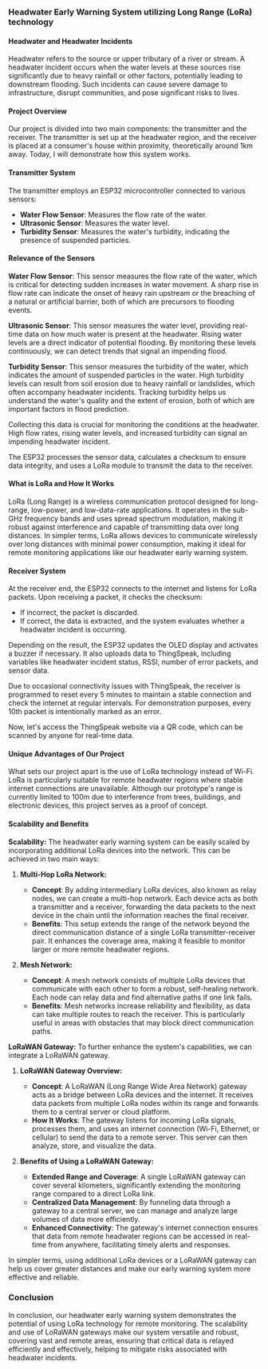 ### Headwater Early Warning System utilizing Long Range (LoRa) technology

#### Headwater and Headwater Incidents

Headwater refers to the source or upper tributary of a river or stream. A headwater incident occurs when the water levels at these sources rise significantly due to heavy rainfall or other factors, potentially leading to downstream flooding. Such incidents can cause severe damage to infrastructure, disrupt communities, and pose significant risks to lives.

#### Project Overview

Our project is divided into two main components: the transmitter and the receiver. The transmitter is set up at the headwater region, and the receiver is placed at a consumer's house within proximity, theoretically around 1km away. Today, I will demonstrate how this system works.

#### Transmitter System

The transmitter employs an ESP32 microcontroller connected to various sensors:
- **Water Flow Sensor**: Measures the flow rate of the water.
- **Ultrasonic Sensor**: Measures the water level.
- **Turbidity Sensor**: Measures the water's turbidity, indicating the presence of suspended particles.

#### Relevance of the Sensors

**Water Flow Sensor**: This sensor measures the flow rate of the water, which is critical for detecting sudden increases in water movement. A sharp rise in flow rate can indicate the onset of heavy rain upstream or the breaching of a natural or artificial barrier, both of which are precursors to flooding events.

**Ultrasonic Sensor**: This sensor measures the water level, providing real-time data on how much water is present at the headwater. Rising water levels are a direct indicator of potential flooding. By monitoring these levels continuously, we can detect trends that signal an impending flood.

**Turbidity Sensor**: This sensor measures the turbidity of the water, which indicates the amount of suspended particles in the water. High turbidity levels can result from soil erosion due to heavy rainfall or landslides, which often accompany headwater incidents. Tracking turbidity helps us understand the water's quality and the extent of erosion, both of which are important factors in flood prediction.

Collecting this data is crucial for monitoring the conditions at the headwater. High flow rates, rising water levels, and increased turbidity can signal an impending headwater incident.

The ESP32 processes the sensor data, calculates a checksum to ensure data integrity, and uses a LoRa module to transmit the data to the receiver.

#### What is LoRa and How It Works

LoRa (Long Range) is a wireless communication protocol designed for long-range, low-power, and low-data-rate applications. It operates in the sub-GHz frequency bands and uses spread spectrum modulation, making it robust against interference and capable of transmitting data over long distances. In simpler terms, LoRa allows devices to communicate wirelessly over long distances with minimal power consumption, making it ideal for remote monitoring applications like our headwater early warning system.

#### Receiver System

At the receiver end, the ESP32 connects to the internet and listens for LoRa packets. Upon receiving a packet, it checks the checksum:
- If incorrect, the packet is discarded.
- If correct, the data is extracted, and the system evaluates whether a headwater incident is occurring.

Depending on the result, the ESP32 updates the OLED display and activates a buzzer if necessary. It also uploads data to ThingSpeak, including variables like headwater incident status, RSSI, number of error packets, and sensor data.

Due to occasional connectivity issues with ThingSpeak, the receiver is programmed to reset every 5 minutes to maintain a stable connection and check the internet at regular intervals. For demonstration purposes, every 10th packet is intentionally marked as an error.

Now, let's access the ThingSpeak website via a QR code, which can be scanned by anyone for real-time data.

#### Unique Advantages of Our Project

What sets our project apart is the use of LoRa technology instead of Wi-Fi. LoRa is particularly suitable for remote headwater regions where stable internet connections are unavailable. Although our prototype's range is currently limited to 100m due to interference from trees, buildings, and electronic devices, this project serves as a proof of concept.

#### Scalability and Benefits

**Scalability:**
The headwater early warning system can be easily scaled by incorporating additional LoRa devices into the network. This can be achieved in two main ways:

1. **Multi-Hop LoRa Network:**
   - **Concept**: By adding intermediary LoRa devices, also known as relay nodes, we can create a multi-hop network. Each device acts as both a transmitter and a receiver, forwarding the data packets to the next device in the chain until the information reaches the final receiver.
   - **Benefits**: This setup extends the range of the network beyond the direct communication distance of a single LoRa transmitter-receiver pair. It enhances the coverage area, making it feasible to monitor larger or more remote headwater regions.

2. **Mesh Network:**
   - **Concept**: A mesh network consists of multiple LoRa devices that communicate with each other to form a robust, self-healing network. Each node can relay data and find alternative paths if one link fails.
   - **Benefits**: Mesh networks increase reliability and flexibility, as data can take multiple routes to reach the receiver. This is particularly useful in areas with obstacles that may block direct communication paths.

**LoRaWAN Gateway:**
To further enhance the system's capabilities, we can integrate a LoRaWAN gateway.

1. **LoRaWAN Gateway Overview:**
   - **Concept**: A LoRaWAN (Long Range Wide Area Network) gateway acts as a bridge between LoRa devices and the internet. It receives data packets from multiple LoRa nodes within its range and forwards them to a central server or cloud platform.
   - **How It Works**: The gateway listens for incoming LoRa signals, processes them, and uses an internet connection (Wi-Fi, Ethernet, or cellular) to send the data to a remote server. This server can then analyze, store, and visualize the data.

2. **Benefits of Using a LoRaWAN Gateway:**
   - **Extended Range and Coverage**: A single LoRaWAN gateway can cover several kilometers, significantly extending the monitoring range compared to a direct LoRa link.
   - **Centralized Data Management**: By funneling data through a gateway to a central server, we can manage and analyze large volumes of data more efficiently.
   - **Enhanced Connectivity**: The gateway's internet connection ensures that data from remote headwater regions can be accessed in real-time from anywhere, facilitating timely alerts and responses.

In simpler terms, using additional LoRa devices or a LoRaWAN gateway can help us cover greater distances and make our early warning system more effective and reliable.

### Conclusion

In conclusion, our headwater early warning system demonstrates the potential of using LoRa technology for remote monitoring. The scalability and use of LoRaWAN gateways make our system versatile and robust, covering vast and remote areas, ensuring that critical data is relayed efficiently and effectively, helping to mitigate risks associated with headwater incidents.
